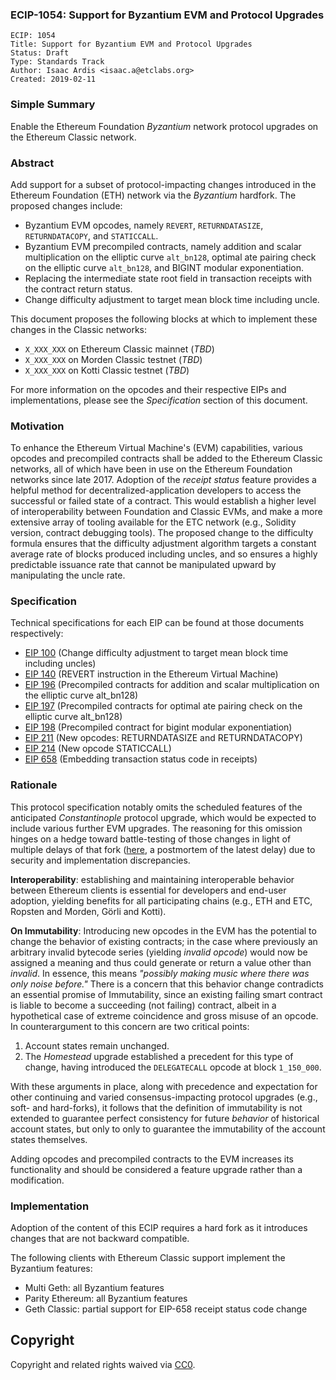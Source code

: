 ### ECIP-1054: Support for Byzantium EVM and Protocol Upgrades

    ECIP: 1054
    Title: Support for Byzantium EVM and Protocol Upgrades
    Status: Draft
    Type: Standards Track
    Author: Isaac Ardis <isaac.a@etclabs.org>
    Created: 2019-02-11

### Simple Summary

Enable the Ethereum Foundation _Byzantium_ network protocol upgrades on the Ethereum Classic network.

### Abstract

Add support for a subset of protocol-impacting changes introduced in the Ethereum Foundation (ETH) network via the
_Byzantium_ hardfork. The proposed changes include:

- Byzantium EVM opcodes, namely `REVERT`, `RETURNDATASIZE`, `RETURNDATACOPY`, and `STATICCALL`.
- Byzantium EVM precompiled contracts, namely addition and scalar multiplication on the elliptic curve `alt_bn128`,
  optimal ate pairing check on the elliptic curve `alt_bn128`, and BIGINT modular exponentiation.
- Replacing the intermediate state root field in transaction receipts with the contract return status.
- Change difficulty adjustment to target mean block time including uncle.

This document proposes the following blocks at which to implement these changes in the Classic networks:

- `X_XXX_XXX` on Ethereum Classic mainnet (_TBD_)
- `X_XXX_XXX` on Morden Classic testnet (_TBD_)
- `X_XXX_XXX` on Kotti Classic testnet (_TBD_)

For more information on the opcodes and their respective EIPs and implementations, please see the _Specification_
section of this document.

### Motivation

To enhance the Ethereum Virtual Machine's (EVM) capabilities, various opcodes and precompiled contracts shall be added
to the Ethereum Classic networks, all of which have been in use on the Ethereum Foundation networks since late 2017.
Adoption of the _receipt status_ feature provides a helpful method for decentralized-application developers to access
the successful or failed state of a contract. This would establish a higher level of interoperability between Foundation
and Classic EVMs, and make a more extensive array of tooling available for the ETC network (e.g., Solidity version,
contract debugging tools). The proposed change to the difficulty formula ensures that the difficulty adjustment
algorithm targets a constant average rate of blocks produced including uncles, and so ensures a highly predictable
issuance rate that cannot be manipulated upward by manipulating the uncle rate.

### Specification

Technical specifications for each EIP can be found at those documents respectively:

- [EIP 100](https://eips.ethereum.org/EIPS/eip-100) (Change difficulty adjustment to target mean block time including uncles)
- [EIP 140](https://eips.ethereum.org/EIPS/eip-140) (REVERT instruction in the Ethereum Virtual Machine)
- [EIP 196](https://eips.ethereum.org/EIPS/eip-196) (Precompiled contracts for addition and scalar multiplication on the elliptic curve alt_bn128)
- [EIP 197](https://eips.ethereum.org/EIPS/eip-197) (Precompiled contracts for optimal ate pairing check on the elliptic curve alt_bn128)
- [EIP 198](https://eips.ethereum.org/EIPS/eip-198) (Precompiled contract for bigint modular exponentiation)
- [EIP 211](https://eips.ethereum.org/EIPS/eip-211) (New opcodes: RETURNDATASIZE and RETURNDATACOPY)
- [EIP 214](https://eips.ethereum.org/EIPS/eip-214) (New opcode STATICCALL)
- [EIP 658](https://eips.ethereum.org/EIPS/eip-658) (Embedding transaction status code in receipts)

### Rationale

This protocol specification notably omits the scheduled features of the anticipated _Constantinople_ protocol upgrade,
which would be expected to include various further EVM upgrades. The reasoning for this omission hinges on a hedge
toward battle-testing of those changes in light of multiple delays of that fork
([here](https://medium.com/ethereum-cat-herders/a-post-mortem-report-the-constantinople-ethereum-hard-fork-postponement-dd780d7ae63d),
a postmortem of the latest delay) due to security and implementation discrepancies.

__Interoperability__: establishing and maintaining interoperable behavior between Ethereum clients is essential for
developers and end-user adoption, yielding benefits for all participating chains (e.g., ETH and ETC, Ropsten and Morden,
Görli and Kotti).

__On Immutability__: Introducing new opcodes in the EVM has the potential to change the behavior of existing contracts;
in the case where previously an arbitrary invalid bytecode series (yielding _invalid opcode_) would now be assigned a
meaning and thus could generate or return a value other than _invalid_. In essence, this means _"possibly making music
where there was only noise before."_ There is a concern that this behavior change contradicts an essential promise of
Immutability, since an existing failing smart contract is liable to become a succeeding (not failing) contract, albeit
in a hypothetical case of extreme coincidence and gross misuse of an opcode. In counterargument to this concern are two
critical points:

1. Account states remain unchanged.
2. The _Homestead_ upgrade established a precedent for this type of change, having introduced the `DELEGATECALL` opcode
at block `1_150_000`.

With these arguments in place, along with precedence and expectation for other continuing and varied consensus-impacting
protocol upgrades (e.g., soft- and hard-forks), it follows that the definition of immutability is not extended to
guarantee perfect consistency for future _behavior_ of historical account states, but only to only to guarantee the
immutability of the account states themselves.

Adding opcodes and precompiled contracts to the EVM increases its functionality and should be considered a feature
upgrade rather than a modification.

### Implementation

Adoption of the content of this ECIP requires a hard fork as it introduces changes that are not backward compatible.

The following clients with Ethereum Classic support implement the Byzantium features:

- Multi Geth: all Byzantium features
- Parity Ethereum: all Byzantium features
- Geth Classic: partial support for EIP-658 receipt status code change

## Copyright

Copyright and related rights waived via [CC0](https://creativecommons.org/publicdomain/zero/1.0/).
